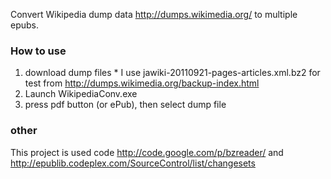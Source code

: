 Convert Wikipedia dump data
http://dumps.wikimedia.org/
to multiple epubs.

### How to use ###

  1. download dump files
    * I use jawiki-20110921-pages-articles.xml.bz2 for test from http://dumps.wikimedia.org/backup-index.html
  1. Launch WikipediaConv.exe
  1. press pdf button (or ePub), then select dump file

### other ###

This project is used code
http://code.google.com/p/bzreader/
and
http://epublib.codeplex.com/SourceControl/list/changesets